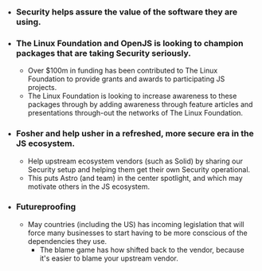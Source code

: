- ### Security helps assure the value of the software they are using.
- ### The Linux Foundation and OpenJS is looking to champion packages that are taking Security seriously.
	- Over $100m in funding has been contributed to The Linux Foundation to provide grants and awards to participating JS projects.
	- The Linux Foundation is looking to increase awareness to these packages through by adding awareness through feature articles and presentations through-out the networks of The Linux Foundation.
- ### Fosher and help usher in a refreshed, more secure era in the JS ecosystem.
	- Help upstream ecosystem vendors (such as Solid) by sharing our Security setup and helping them get their own Security operational.
	- This puts Astro (and team) in the center spotlight, and which may motivate others in the JS ecosystem.
- ### Futureproofing
	- May countries (including the US) has incoming legislation that will force many businesses to start having to be more conscious of the dependencies they use.
	  * The blame game has how shifted back to the vendor, because it's easier to blame your upstream vendor.